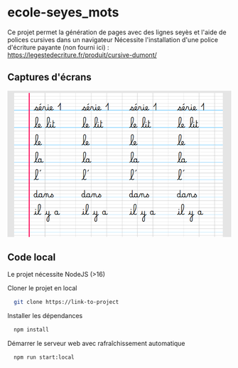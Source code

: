 # ecole-seyes_mots

Ce projet permet la génération de pages avec des lignes seyès et l'aide de polices cursives dans un navigateur
Nécessite l'installation d'une police d'écriture payante (non fourni ici) : https://legestedecriture.fr/produit/cursive-dumont/

## Captures d'écrans

![Exemple de génération](capture1.png)

## Code local

Le projet nécessite NodeJS (>16)

Cloner le projet en local

```bash
  git clone https://link-to-project
```
Installer les dépendances

```bash
  npm install
```

Démarrer le serveur web avec rafraîchissement automatique

```bash
  npm run start:local
```
